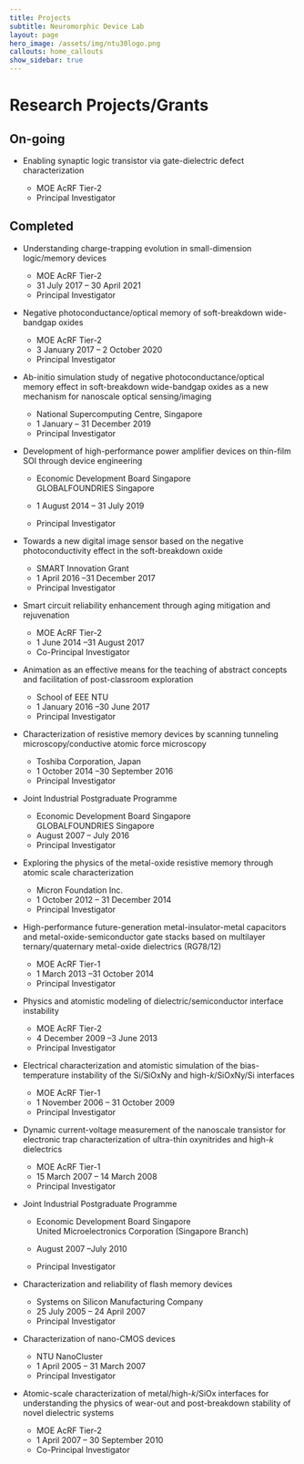 ```yaml
---
title: Projects
subtitle: Neuromorphic Device Lab
layout: page
hero_image: /assets/img/ntu30logo.png
callouts: home_callouts
show_sidebar: true
---
```


# Research Projects/Grants

## On-going

* Enabling synaptic logic transistor via gate-dielectric defect characterization

  * MOE AcRF Tier-2
  * Principal Investigator

## Completed

* Understanding charge-trapping evolution in small-dimension logic/memory devices  

  * MOE AcRF Tier-2  
  * 31 July 2017 – 30 April 2021
  * Principal Investigator

* Negative photoconductance/optical memory of soft-breakdown wide-bandgap oxides  

  * MOE AcRF Tier-2  
  * 3 January 2017 – 2 October 2020  
  * Principal Investigator

* Ab-initio simulation study of negative photoconductance/optical memory effect in soft-breakdown wide-bandgap oxides as a new mechanism for nanoscale optical sensing/imaging  

  * National Supercomputing Centre, Singapore  
  * 1 January – 31 December 2019  
  * Principal Investigator

* Development of high-performance power amplifier devices on thin-film SOI through device engineering  

  * Economic Development Board Singapore  
    GLOBALFOUNDRIES Singapore

  * 1 August 2014 – 31 July 2019

  * Principal Investigator

* Towards a new digital image sensor based on the negative photoconductivity effect in the soft-breakdown oxide
  * SMART Innovation Grant
  * 1 April 2016 –31 December 2017
  * Principal Investigator

* Smart circuit reliability enhancement through aging mitigation and rejuvenation
  * MOE AcRF Tier-2
  * 1 June 2014 –31 August 2017
  * Co-Principal Investigator

* Animation as an effective means for the teaching of abstract concepts and facilitation of post-classroom exploration
  * School of EEE NTU
  * 1 January 2016 –30 June 2017
  * Principal Investigator

* Characterization of resistive memory devices by scanning tunneling microscopy/conductive atomic force microscopy
  * Toshiba Corporation, Japan
  * 1 October 2014 –30 September 2016
  * Principal Investigator

* Joint Industrial Postgraduate Programme

  * Economic Development Board Singapore  
    GLOBALFOUNDRIES Singapore
  * August 2007 – July 2016
  * Principal Investigator

* Exploring the physics of the metal-oxide resistive memory through atomic scale characterization
  * Micron Foundation Inc.
  * 1 October 2012 – 31 December 2014
  * Principal Investigator

* High-performance future-generation metal-insulator-metal capacitors and metal-oxide-semiconductor gate stacks based on multilayer ternary/quaternary metal-oxide dielectrics (RG78/12)
  * MOE AcRF Tier-1
  * 1 March 2013 –31 October 2014
  * Principal Investigator

* Physics and atomistic modeling of dielectric/semiconductor interface instability
  * MOE AcRF Tier-2
  * 4 December 2009 –3 June 2013
  * Principal Investigator

* Electrical characterization and atomistic simulation of the bias-temperature instability of the Si/SiOxNy and high-*k*/SiOxNy/Si interfaces
  * MOE AcRF Tier-1
  * 1 November 2006 – 31 October 2009
  * Principal Investigator

* Dynamic current-voltage measurement of the nanoscale transistor for electronic trap characterization of ultra-thin oxynitrides and high-*k* dielectrics
  * MOE AcRF Tier-1
  * 15 March 2007 – 14 March 2008
  * Principal Investigator

* Joint Industrial Postgraduate Programme

  * Economic Development Board Singapore  
    United Microelectronics Corporation (Singapore Branch)

  * August 2007 –July 2010

  * Principal Investigator

* Characterization and reliability of flash memory devices
  * Systems on Silicon Manufacturing Company
  * 25 July 2005 – 24 April 2007
  * Principal Investigator

* Characterization of nano-CMOS devices
  * NTU NanoCluster
  * 1 April 2005 – 31 March 2007
  * Principal Investigator

* Atomic-scale characterization of metal/high-*k*/SiOx interfaces for understanding the physics of wear-out and post-breakdown stability of novel dielectric systems 
  * MOE AcRF Tier-2
  * 1 April 2007 – 30 September 2010
  * Co-Principal Investigator

